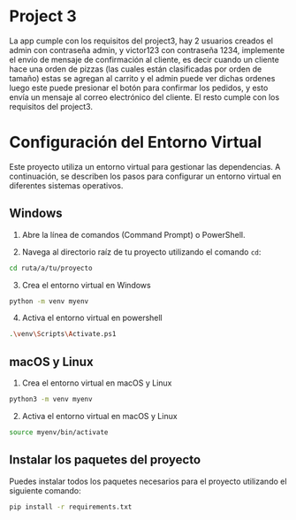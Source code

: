 # Project 3
La app cumple con los requisitos del project3, hay 2 usuarios creados el admin con contraseña admin, y victor123 con contraseña 1234, implemente el envío de mensaje de confirmación al cliente, es decir cuando un cliente hace una orden de pizzas (las cuales están clasificadas por orden de tamaño) estas se agregan al carrito y el admin puede ver dichas ordenes luego este puede presionar el botón para confirmar los pedidos, y esto envía un mensaje al correo electrónico del cliente.
El resto cumple con los requisitos del project3.

# Configuración del Entorno Virtual

Este proyecto utiliza un entorno virtual para gestionar las dependencias. A continuación, se describen los pasos para configurar un entorno virtual en diferentes sistemas operativos.

## Windows

1. Abre la línea de comandos (Command Prompt) o PowerShell.

2. Navega al directorio raíz de tu proyecto utilizando el comando `cd`:
```bash
cd ruta/a/tu/proyecto
```
3. Crea el entorno virtual en Windows
```bash
python -m venv myenv
```

4. Activa el entorno virtual en powershell
```bash
.\venv\Scripts\Activate.ps1
```

## macOS y Linux

1. Crea el entorno virtual en macOS y Linux
```bash
python3 -m venv myenv
```
2. Activa el entorno virtual en macOS y Linux
```bash
source myenv/bin/activate
```

## Instalar los paquetes del proyecto

Puedes instalar todos los paquetes necesarios para el proyecto utilizando el siguiente comando:

```bash
pip install -r requirements.txt
```
